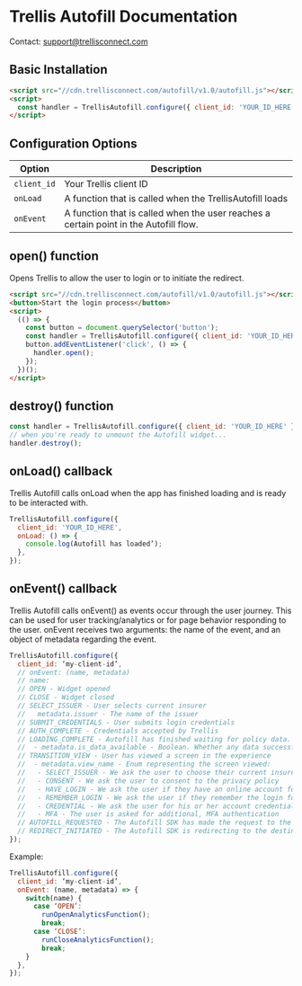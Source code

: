 # Trellis Autofill Documentation

Contact: support@trellisconnect.com

## Basic Installation

```html
<script src="//cdn.trellisconnect.com/autofill/v1.0/autofill.js"></script>
<script>
  const handler = TrellisAutofill.configure({ client_id: 'YOUR_ID_HERE' });
</script>
```

## Configuration Options

| Option      | Description                                                                           |
| ----------- | ------------------------------------------------------------------------------------- |
| `client_id` | Your Trellis client ID                                                                |
| `onLoad`    | A function that is called when the TrellisAutofill loads                              |
| `onEvent`   | A function that is called when the user reaches a certain point in the Autofill flow. |

## open() function

Opens Trellis to allow the user to login or to initiate the redirect.

```html
<script src="//cdn.trellisconnect.com/autofill/v1.0/autofill.js"></script>
<button>Start the login process</button>
<script>
  (() => {
    const button = document.querySelector('button');
    const handler = TrellisAutofill.configure({ client_id: 'YOUR_ID_HERE' });
    button.addEventListener('click', () => {
      handler.open();
    });
  })();
</script>
```

## destroy() function

```js
const handler = TrellisAutofill.configure({ client_id: 'YOUR_ID_HERE' });
// when you're ready to unmount the Autofill widget...
handler.destroy();
```

## onLoad() callback

Trellis Autofill calls onLoad when the app has finished loading and is ready to be interacted with.

```javascript
TrellisAutofill.configure({
  client_id: 'YOUR_ID_HERE',
  onLoad: () => {
    console.log(Autofill has loaded’);
  },
});
```

## onEvent() callback

Trellis Autofill calls onEvent() as events occur through the user journey. This can be used for user tracking/analytics or for page behavior responding to the user. onEvent receives two arguments: the name of the event, and an object of metadata regarding the event.

```javascript
TrellisAutofill.configure({
  client_id: ‘my-client-id’,
  // onEvent: (name, metadata)
  // name:
  // OPEN - Widget opened
  // CLOSE - Widget closed
  // SELECT_ISSUER - User selects current insurer
  //   metadata.issuer - The name of the issuer
  // SUBMIT_CREDENTIALS - User submits login credentials
  // AUTH_COMPLETE - Credentials accepted by Trellis
  // LOADING_COMPLETE - Autofill has finished waiting for policy data.
  //  - metadata.is_data_available - Boolean. Whether any data successfully loaded.
  // TRANSITION_VIEW - User has viewed a screen in the experience
  //  - metadata.view_name - Enum representing the screen viewed:
  //   - SELECT_ISSUER - We ask the user to choose their current insurer
  //   - CONSENT - We ask the user to consent to the privacy policy
  //   - HAVE_LOGIN - We ask the user if they have an online account for their insurance
  //   - REMEMBER_LOGIN - We ask the user if they remember the login for their insurance
  //   - CREDENTIAL - We ask the user for his or her account credentials
  //   - MFA - The user is asked for additional, MFA authentication
  // AUTOFILL_REQUESTED - The Autofill SDK has made the request to the Autofill API to the redirect URL for this user.
  // REDIRECT_INITIATED - The Autofill SDK is redirecting to the destination sent by the Autofill API.
});
```

Example:

```js
TrellisAutofill.configure({
  client_id: ‘my-client-id’,
  onEvent: (name, metadata) => {
    switch(name) {
      case ‘OPEN’:
        runOpenAnalyticsFunction();
        break;
      case ‘CLOSE’:
        runCloseAnalyticsFunction();
        break;
    }
  },
});
```
